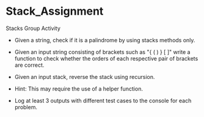 # Stack_Assignment
Stacks Group Activity

- Given a string, check if it is a palindrome by using stacks methods only.
- Given an input string consisting of brackets such as "{ ( ) } [ ]" write a function to check whether the orders of each respective pair of brackets are correct. 
- Given an input stack, reverse the stack using recursion.
-	Hint: This may require the use of a helper function.

- Log at least 3 outputs with different test cases to the console for each problem.
